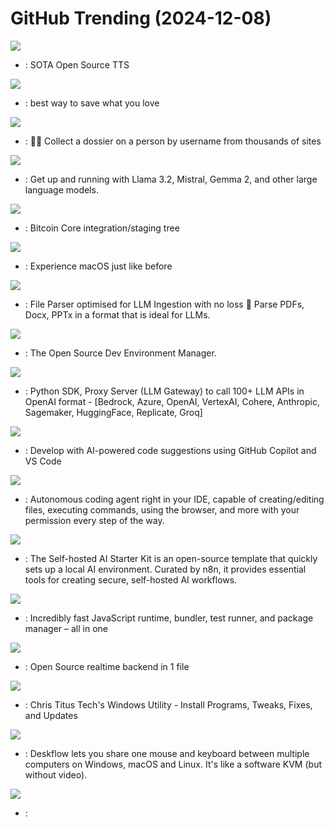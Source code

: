 # GitHub Trending (2024-12-08)

![](https://img.shields.io/badge/Python-New%20258-green?style=flat-square&logo=appveyor)
- [](https://github.comundefined): SOTA Open Source TTS

![](https://img.shields.io/badge/Svelte-New%20246-green?style=flat-square&logo=appveyor)
- [](https://github.comundefined): best way to save what you love

![](https://img.shields.io/badge/Python-New%20334-green?style=flat-square&logo=appveyor)
- [](https://github.comundefined): 🕵️‍♂️ Collect a dossier on a person by username from thousands of sites

![](https://img.shields.io/badge/Go-New%20151-green?style=flat-square&logo=appveyor)
- [](https://github.comundefined): Get up and running with Llama 3.2, Mistral, Gemma 2, and other large language models.

![](https://img.shields.io/badge/C%2B%2B-New%2082-green?style=flat-square&logo=appveyor)
- [](https://github.comundefined): Bitcoin Core integration/staging tree

![](https://img.shields.io/badge/Python-New%208-green?style=flat-square&logo=appveyor)
- [](https://github.comundefined): Experience macOS just like before

![](https://img.shields.io/badge/Python-New%20374-green?style=flat-square&logo=appveyor)
- [](https://github.comundefined): File Parser optimised for LLM Ingestion with no loss 🧠 Parse PDFs, Docx, PPTx in a format that is ideal for LLMs.

![](https://img.shields.io/badge/Go-New%2049-green?style=flat-square&logo=appveyor)
- [](https://github.comundefined): The Open Source Dev Environment Manager.

![](https://img.shields.io/badge/Python-New%2038-green?style=flat-square&logo=appveyor)
- [](https://github.comundefined): Python SDK, Proxy Server (LLM Gateway) to call 100+ LLM APIs in OpenAI format - [Bedrock, Azure, OpenAI, VertexAI, Cohere, Anthropic, Sagemaker, HuggingFace, Replicate, Groq]

![](https://img.shields.io/badge/none-New%2073-green?style=flat-square&logo=appveyor)
- [](https://github.comundefined): Develop with AI-powered code suggestions using GitHub Copilot and VS Code

![](https://img.shields.io/badge/TypeScript-New%2084-green?style=flat-square&logo=appveyor)
- [](https://github.comundefined): Autonomous coding agent right in your IDE, capable of creating/editing files, executing commands, using the browser, and more with your permission every step of the way.

![](https://img.shields.io/badge/none-New%2033-green?style=flat-square&logo=appveyor)
- [](https://github.comundefined): The Self-hosted AI Starter Kit is an open-source template that quickly sets up a local AI environment. Curated by n8n, it provides essential tools for creating secure, self-hosted AI workflows.

![](https://img.shields.io/badge/Zig-New%2021-green?style=flat-square&logo=appveyor)
- [](https://github.comundefined): Incredibly fast JavaScript runtime, bundler, test runner, and package manager – all in one

![](https://img.shields.io/badge/Go-New%20195-green?style=flat-square&logo=appveyor)
- [](https://github.comundefined): Open Source realtime backend in 1 file

![](https://img.shields.io/badge/PowerShell-New%2047-green?style=flat-square&logo=appveyor)
- [](https://github.comundefined): Chris Titus Tech's Windows Utility - Install Programs, Tweaks, Fixes, and Updates

![](https://img.shields.io/badge/C%2B%2B-New%2057-green?style=flat-square&logo=appveyor)
- [](https://github.comundefined): Deskflow lets you share one mouse and keyboard between multiple computers on Windows, macOS and Linux. It's like a software KVM (but without video).

![](https://img.shields.io/badge/Python-New%2039-green?style=flat-square&logo=appveyor)
- [](https://github.comundefined): 


